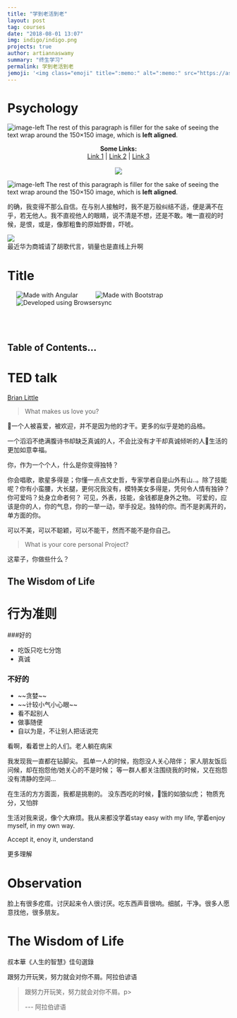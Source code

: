 ```yaml
---
title: "学到老活到老"
layout: post
tag: courses
date: "2018-08-01 13:07"
img: indigo/indigo.png
projects: true
author: artiannaswamy
summary: "终生学习"
permalink: 学到老活到老
jemoji: '<img class="emoji" title=":memo:" alt=":memo:" src="https://assets.github.com/images/icons/emoji/unicode/1f4dd.png" height="20" width="20" align="absmiddle">'
---
```


# Psychology
<!-- Sigmund freud
<p align="center"><img src="https://www.biography.com/.image/ar_1:1%2Cc_fill%2Ccs_srgb%2Cg_face%2Cq_auto:good%2Cw_300/MTIwNjA4NjMzODE2OTA5MzI0/sigmund-freud-9302400-1-402.jpg" height="200" width="200" align="left"/></p>

<p >晚年因cigar而死的伟大心理学家。
&nbsp;&nbsp;&nbsp;&nbsp; 提出“free associate”
=> 心得：人还是要多多说话，多多交流才好啊。</p> -->


<!-- <div align="center"><img width="65" height="75" src="https://raw.githubusercontent.com/mzlogin/mzlogin.github.io/master/images/posts/markdown/demo.png"/></div>

 -->

<p>
<img src="https://mmistakes.github.io/minimal-mistakes/assets/images/image-alignment-150x150.jpg" alt="image-left" class="align-left">
 The rest of this paragraph is filler for the sake of seeing the text wrap around the 150×150 image, which is <strong>left aligned</strong>.
</p>


 <p align="center">
   <b>Some Links:</b><br>
   <a href="#">Link 1</a> |
   <a href="#">Link 2</a> |
   <a href="#">Link 3</a>
   <br><br>
   <img src="http://s.4cdn.org/image/title/105.gif">
 </p>



<p><img src="https://mmistakes.github.io/minimal-mistakes/assets/images/image-alignment-150x150.jpg" alt="image-left" class="align-left"> The rest of this paragraph is filler for the sake of seeing the text wrap around the 150×150 image, which is <strong>left aligned</strong>.</p>



的确，我变得不那么自信。在与别人接触时，我不是万般纠结不适，便是满不在乎，若无他人。我不直视他人的眼睛，说不清是不想，还是不敢。唯一直视的时候，是恨，或是，像那粗鲁的原始野兽，吓唬。


<div class="pull-left"><img width=cm dpi:150 src="http://www.scisan.com/wp-content/uploads/2017/07/vmall.jpg"></div>
最近华为商城请了胡歌代言，销量也是直线上升啊


# Title

<img align="left" src="http://www.scisan.com/wp-content/uploads/2017/07/vmall.jpg" alt="Made with Angular" title="Angular" hspace="20"/>
<img align="left" src="http://www.scisan.com/wp-content/uploads/2017/07/vmall.jpg" alt="Made with Bootstrap" title="Bootstrap" hspace="20"/>
<img align="left" src="http://www.scisan.com/wp-content/uploads/2017/07/vmall.jpg" alt="Developed using Browsersync" title="Browsersync" hspace="20"/>
<br/><br/><br/><br/><br/>

## Table of Contents...




# TED talk
[Brian Little](https://www.youtube.com/watch?v=qYvXk_bqlBk)

<blockquote>
<p class="quotation">
  What makes us love you?</p>
<!-- <footer>— Learned Hand</footer> -->
</blockquote>
 一个人被喜爱，被欢迎，并不是因为他的才干。更多的似乎是她的品格。

  一个滔滔不绝满腹诗书却缺乏真诚的人，不会比没有才干却真诚倾听的人生活的更加如意幸福。

  你，作为一个个人，什么是你变得独特？

  你会唱歌，歌星多得是；你懂一点点文史哲，专家学者自是山外有山..。除了技能呢？你有小蛮腰，大长腿，更何况我没有，模特美女多得是，凭何令人情有独钟？你可爱吗？处身立命者何？
  可见，外表，技能，金钱都是身外之物。
  可爱的，应该是你的人，你的气息，你的一举一动，举手投足。独特的你。而不是剥离开的，单方面的你。

  可以不美，可以不聪颖，可以不能干，然而不能不是你自己。

  <blockquote>
  <p class="quotation">
    What is your core personal Project?</p>
  <!-- <footer>— Learned Hand</footer> -->
  </blockquote>

这辈子，你做些什么？


## The Wisdom of Life


# 行为准则

###好的
<ul><li>吃饭只吃七分饱</li>
    <li>真诚</li></ul>

###   不好的
<ul><li> ~~贪婪~~ </li>
    <li>~~计较小气小心眼~~</li>
    <li>看不起别人</li>
    <li>做事随便</li>
    <li>自以为是，不让别人把话说完</li>
    </ul>


看啊，看着世上的人们。老人躺在病床

我发现我一直都在钻脚尖。
孤单一人的时候，抱怨没人关心陪伴；
家人朋友饭后问候，却在抱怨他/她关心的不是时候；
等一群人都关注围绕我的时候，又在抱怨没有清静的空间...

在生活的方方面面，我都是挑剔的。
没东西吃的时候，饿的如狼似虎；
物质充分，又怕胖

生活对我来说，像个大麻烦。我从来都没学着stay easy with my life, 学着enjoy myself, in my own way.

Accept it, enoy it, understand


更多理解

# Observation

脸上有很多疙瘩。讨厌起来令人很讨厌。吃东西声音很响。细腻，干净。很多人愿意找他，很多朋友。

# The Wisdom of Life
叔本華《人生的智慧》佳句選錄

跟努力开玩笑，努力就会对你不屑。阿拉伯谚语

<blockquote>
<p class="quotation">
  跟努力开玩笑，努力就会对你不屑。p>
<footer> --- 阿拉伯谚语</footer>
</blockquote>
